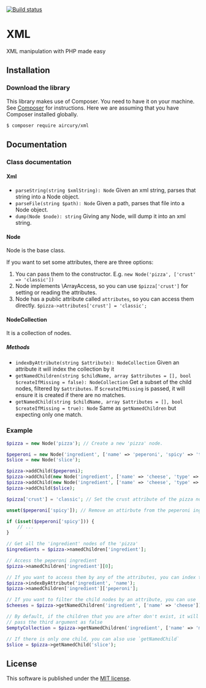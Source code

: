 [![Build status][1]][2]

# XML

XML manipulation with PHP made easy

## Installation

### Download the library

This library makes use of Composer. You need to have it on your machine. See [Composer][3] for instructions. Here we 
are assuming that you have Composer installed globally. 

```bash
$ composer require aircury/xml
```

## Documentation

### Class documentation

#### Xml
  * `parseString(string $xmlString): Node` Given an xml string, parses that string into a Node object.  
  * `parseFile(string $path): Node` Given a path, parses that file into a Node object.  
  * `dump(Node $node): string` Giving any Node, will dump it into an xml string.

#### Node

Node is the base class.

If you want to set some attributes, there are three options:   
  1. You can pass them to the constructor. E.g. `new Node('pizza', ['crust' => 'classic'])`   
  2. Node implements \ArrayAccess, so you can use `$pizza['crust']` for setting or reading the attributes.   
  3. Node has a public attribute called `attributes`, so you can access them directly.
     `$pizza->attributes['crust'] = 'classic';`

#### NodeCollection

It is a collection of nodes.

##### Methods
  * `indexByAttribute(string $attribute): NodeCollection` Given an attribute it will index the collection by it
  * `getNamedChildren(string $childName, array $attributes = [], bool $createIfMissing = false): NodeCollection` Get a 
     subset of the child nodes, filtered by `$attributes`. If `$createIfMissing` is passed, it will ensure it is created
     if there are no matches.
  * `getNamedChild(string $childName, array $attributes = [], bool $createIfMissing = true): Node` Same as 
    `getNamedChildren` but expecting only one match.

### Example

```php
$pizza = new Node('pizza'); // Create a new 'pizza' node.

$peperoni = new Node('ingredient', ['name' => 'peperoni', 'spicy' => 'true']);
$slice = new Node('slice');

$pizza->addChild($peperoni);
$pizza->addChild(new Node('ingredient', ['name' => 'cheese', 'type' => 'cheddar']));
$pizza->addChild(new Node('ingredient', ['name' => 'cheese', 'type' => 'camembert']));
$pizza->addChild($slice);

$pizza['crust'] = 'classic'; // Set the crust attribute of the pizza node

unset($peperoni['spicy']); // Remove an attirbute from the peperoni ingredient node

if (isset($peperoni['spicy'])) {
    // ... 
}

// Get all the 'ingredient' nodes of the 'pizza'
$ingredients = $pizza->namedChildren['ingredient'];

// Access the peperoni ingredient
$pizza->namedChildren['ingredient'][0];

// If you want to access them by any of the attributes, you can index them by that attribute
$pizza->indexByAttribute('ingredient', 'name');
$pizza->namedChildren['ingredient']['peperoni'];

// If you want to filter the child nodes by an attribute, you can use `getNamedChildren`
$cheeses = $pizza->getNamedChildren('ingredient', ['name' => 'cheese']); // Will return a NodeCollection with two elements

// By default, if the children that you are after don't exist, it will create them. if you don't want them to be created
// pass the third argument as false
$emptyCollection = $pizza->getNamedChildren('ingredient', ['name' => 'mushroom'], false);

// If there is only one child, you can also use `getNamedChild`
$slice = $pizza->getNamedChild('slice');
```

License
-------
This software is published under the [MIT license](LICENSE).

[1]: https://circleci.com/gh/aircury/xml.svg?style=shield&circle-token=:circle-token
[2]: https://circleci.com/gh/aircury/xml
[3]: https://getcomposer.org/download/
